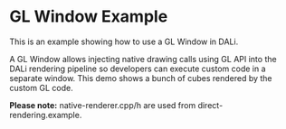 # GL Window Example

This is an example showing how to use a GL Window in DALi.

A GL Window allows injecting native drawing calls using GL API into the
DALi rendering pipeline so developers can execute custom code in a separate window.
This demo shows a bunch of cubes rendered by the custom GL code.

**Please note:** native-renderer.cpp/h are used from direct-rendering.example.